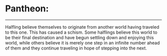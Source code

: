 # Pantheon:
***
Halfling believe themselves to originate from another world having traveled to this one. This has caused a schism. Some halflings believe this world to be their final destination and have begun settling down and enjoying this world, while others believe it is merely one step in an infinite number ahead of them and they continue traveling in hope of stepping into the next.